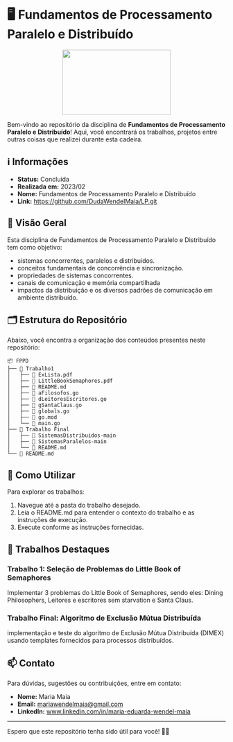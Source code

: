 # 🖥️ Fundamentos de Processamento Paralelo e Distribuído

<div align="center">
 <img height=150 width=250 src="https://media.tenor.com/iOc4hqMDGuEAAAAj/bubu-dudu-love.gif">
</div>

Bem-vindo ao repositório da disciplina de **Fundamentos de Processamento Paralelo e Distribuído**! Aqui, você encontrará os trabalhos, 
projetos entre outras coisas que realizei durante esta cadeira.

## ℹ️ Informações

- **Status:** Concluída
- **Realizada em:** 2023/02
- **Nome:** Fundamentos de Processamento Paralelo e Distribuído
- **Link:** https://github.com/DudaWendelMaia/LP.git

## 🌟 Visão Geral

Esta disciplina de Fundamentos de Processamento Paralelo e Distribuído tem como objetivo:
- sistemas concorrentes, paralelos e distribuídos.
- conceitos fundamentais de concorrência e sincronização.
- propriedades de sistemas concorrentes.
- canais de comunicação e memória compartilhada
- impactos da distribuição e os diversos padrões de comunicação em ambiente distribuído.


## 🗂️ Estrutura do Repositório

Abaixo, você encontra a organização dos conteúdos presentes neste repositório:

```
📦 FPPD
├── 📁 Trabalho1
│   ├── 📄 ExLista.pdf
│   ├── 📄 LittleBookSemaphores.pdf
│   ├── 📄 README.md
│   ├── 📄 aFilosofos.go
│   ├── 📄 dLeitoresEscritores.go
│   ├── 📄 gSantaClaus.go
│   ├── 📄 globals.go
│   ├── 📄 go.mod
│   └── 📄 main.go
├── 📁 Trabalho Final
│   ├── 📄 SistemasDistribuidos-main
│   ├── 📄 SistemasParalelos-main
│   └── 📄 README.md
└── 📄 README.md
```

## 🔧 Como Utilizar

Para explorar os trabalhos:

1. Navegue até a pasta do trabalho desejado.
2. Leia o README.md para entender o contexto do trabalho e as instruções de execução.
3. Execute conforme as instruções fornecidas.

## 🚀 Trabalhos Destaques

### Trabalho 1: Seleção de Problemas do Little Book of Semaphores
Implementar 3 problemas do Little Book of Semaphores, sendo eles: Dining Philosophers,
Leitores e escritores sem starvation e Santa Claus.

### Trabalho Final:  Algoritmo de Exclusão Mútua Distribuída
implementação e teste do algoritmo de Exclusão Mútua Distribuída (DIMEX) usando templates fornecidos para processos distribuídos.

## 📫 Contato

Para dúvidas, sugestões ou contribuições, entre em contato:

- **Nome:** Maria Maia
- **Email:** mariawendelmaia@gmail.com
- **LinkedIn:** www.linkedin.com/in/maria-eduarda-wendel-maia

---

Espero que este repositório tenha sido útil para você!  🚀✨
